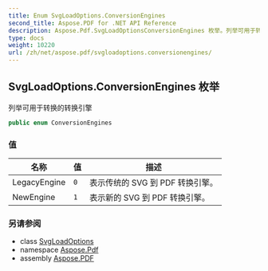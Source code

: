 ```yaml
---
title: Enum SvgLoadOptions.ConversionEngines
second_title: Aspose.PDF for .NET API Reference
description: Aspose.Pdf.SvgLoadOptionsConversionEngines 枚举。列举可用于转换的转换引擎
type: docs
weight: 10220
url: /zh/net/aspose.pdf/svgloadoptions.conversionengines/
---
```

## SvgLoadOptions.ConversionEngines 枚举

列举可用于转换的转换引擎

```csharp
public enum ConversionEngines
```

### 值

| 名称 | 值 | 描述 |
| --- | --- | --- |
| LegacyEngine | `0` | 表示传统的 SVG 到 PDF 转换引擎。 |
| NewEngine | `1` | 表示新的 SVG 到 PDF 转换引擎。 |

### 另请参阅

* class [SvgLoadOptions](../svgloadoptions/)
* namespace [Aspose.Pdf](../../aspose.pdf/)
* assembly [Aspose.PDF](../../)